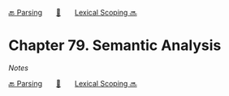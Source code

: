 [🔙 Parsing][previous-chapter]&nbsp;&nbsp;&nbsp;&nbsp;&nbsp;&nbsp;&nbsp;[🏡][readme]&nbsp;&nbsp;&nbsp;&nbsp;&nbsp;&nbsp;&nbsp;[Lexical Scoping 🔜][upcoming-chapter]

# Chapter 79. Semantic Analysis

_Notes_

[🔙 Parsing][previous-chapter]&nbsp;&nbsp;&nbsp;&nbsp;&nbsp;&nbsp;&nbsp;[🏡][readme]&nbsp;&nbsp;&nbsp;&nbsp;&nbsp;&nbsp;&nbsp;[Lexical Scoping 🔜][upcoming-chapter]

[readme]: README.md
[previous-chapter]: ch078-parsing.md
[upcoming-chapter]: ch080-lexical-scoping.md